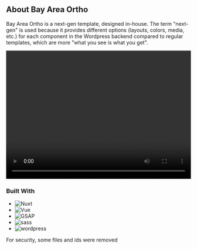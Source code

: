 ## About Bay Area Ortho

Bay Area Ortho is a next-gen template, designed in-house. The term "next-gen" is used because it provides different options (layouts, colors, media, etc.) for each component in the Wordpress backend compared to regular templates, which are more "what you see is what you get".

<video width="600" height="350" style="max-width: 100%; max-height: 55vw;" controls>
  <source src="https://d3u8wdcqzha6gd.cloudfront.net/bayareaortho/bayareaortho-720.mp4" type="video/mp4">
Your browser does not support the video tag.
</video>

### Built With

* ![Nuxt][Nuxt.js]
* ![Vue][Vue.js]
* ![GSAP][GSAP]
* ![sass][sass]
* ![wordpress][wordpress]


For security, some files and ids were removed


<!-- MARKDOWN LINKS & IMAGES -->
[Nuxt.js]: https://img.shields.io/badge/nuxt%20js-00C58E?style=for-the-badge&logo=nuxtdotjs&logoColor=white
[Vue.js]: https://img.shields.io/badge/Vue.js-35495E?style=for-the-badge&logo=vuedotjs&logoColor=4FC08D
[GSAP]: https://img.shields.io/badge/GSAP-93CF2B?style=for-the-badge&logo=greensock&logoColor=white
[sass]: https://img.shields.io/badge/Sass-CC6699?style=for-the-badge&logo=sass&logoColor=white
[wordpress]: https://img.shields.io/badge/Wordpress-21759B?style=for-the-badge&logo=wordpress&logoColor=white
[aws]: https://img.shields.io/badge/Amazon_AWS-FF9900?style=for-the-badge&logo=amazonaws&logoColor=white
